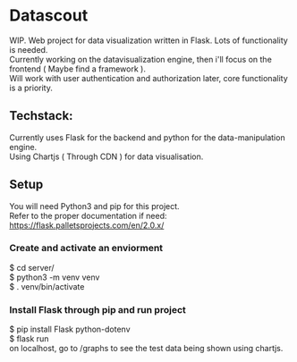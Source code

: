 # Datascout
WIP. Web project for data visualization written in Flask.  Lots of functionality is needed.  
Currently working on the datavisualization engine, then i'll focus on the frontend ( Maybe find a framework ).  
Will work with user authentication and authorization later, core functionality is a priority.

## Techstack:  

Currently uses Flask for the backend and python for the data-manipulation engine.  
Using Chartjs ( Through CDN ) for data visualisation.  

## Setup  
You will need Python3 and pip for this project.  
Refer to the proper documentation if need: https://flask.palletsprojects.com/en/2.0.x/

### Create and activate an enviorment  
$ cd server/  
$ python3 -m venv venv  
$ . venv/bin/activate  
### Install Flask through pip and run project  
$ pip install Flask python-dotenv  
$ flask run  
on localhost, go to /graphs to see the test data being shown using chartjs.  
